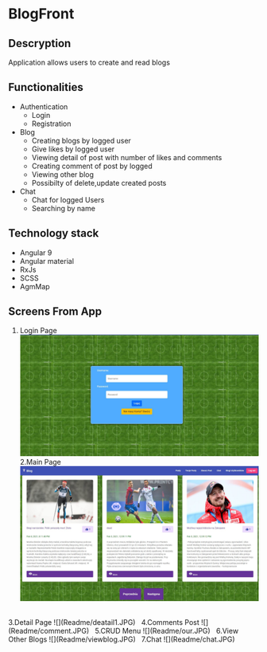 # BlogFront


## Descryption

Application allows users to create and read blogs



## Functionalities

<ul>
<li>
Authentication
  <ul>
    <li>Login</li>
    <li>Registration</li>
  </ul>
</li>
<li>
Blog
  <ul>
    <li>Creating blogs by logged user</li>
    <li>Give likes by logged user</li>
    <li>Viewing detail of post with number of likes and comments </li>
    <li>Creating comment of post by logged </li>
    <li>Viewing other blog</li>
    <li>Possibilty of delete,update created posts</li>
  </ul> 
</li>
<li>  
Chat
  <ul>
    <li>Chat for logged Users</li>
    <li>Searching by name</li>
  </ul> 
</li>
</ul>
  
## Technology stack

<ul>
  <li>Angular 9</li>
  <li>Angular material</li>
  <li>RxJs</li>
  <li>SCSS</li>
  <li>AgmMap</li>
</ul>  

## Screens From App
1. Login Page
![](Readme/login.JPG)
2.Main Page
![](Readme/first.JPG)
<br>
3.Detail Page
![](Readme/deatail1.JPG)
&nbsp;
4.Comments Post
![](Readme/comment.JPG)
&nbsp;
5.CRUD Menu
![](Readme/our.JPG)
&nbsp;
6.View Other Blogs
![](Readme/viewblog.JPG)
&nbsp;
7.Chat
![](Readme/chat.JPG)
